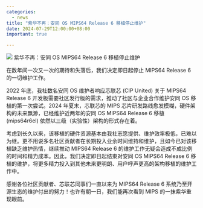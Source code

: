 ```yaml
---
categories:
  - news
title: "紫华不再：安同 OS MIPS64 Release 6 移植停止维护"
date: 2024-07-29T12:00:00+08:00
important: true

---
```

![](/assets/news/mips-r6-closing-time.png)
紫华不再：安同 OS MIPS64 Release 6 移植停止维护

在数年间一次又一次的期待和失落后，我们决定即日起停止 MIPS64 Release 6 的一切维护工作。

2022 年底，我社数名安同 OS 维护者响应芯联芯 (CIP United) 关于 MIPS64 Release 6 开发板需要社区发行版的需求，推动了社区与企业合作维护安同 OS 移植的第一次尝试。2024 年夏末，芯联芯的 MIPS 芯片研发路线愈发模糊，硬件架构的未来飘渺，已经维护近两年的安同 OS MIPS64 Release 6 移植 (mips64r6el) 依然以三级（实验性）架构的形式存在着。

考虑到长久以来，该移植的硬件资源基本由我社志愿提供、维护效率极低，已难以为继。更不用说多名社区贡献者在长期投入业余时间维持和维护，且如今已对该移植缺乏维护热情，继续推动 MIPS64 Release 6 的维护工作无疑会造成不成比例的时间和精力成本。因此，我们决定即日起结束对安同 OS MIPS64 Release 6 移植的维护，将更多精力投入到其他未来更明朗、用户呼声更高的架构移植的维护工作中。

感谢各位社区贡献者、芯联芯同事们一直以来为 MIPS64 Release 6 系统乃至开源生态的维护付出的努力！也许有朝一日，我们能再次看到 MIPS 的一抹紫华重现眼前。
